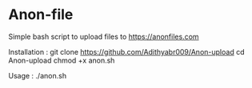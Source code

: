 # Anon-file
Simple bash script to upload files to https://anonfiles.com

Installation :
git clone https://github.com/Adithyabr009/Anon-upload
cd Anon-upload
chmod +x anon.sh

Usage :
./anon.sh

